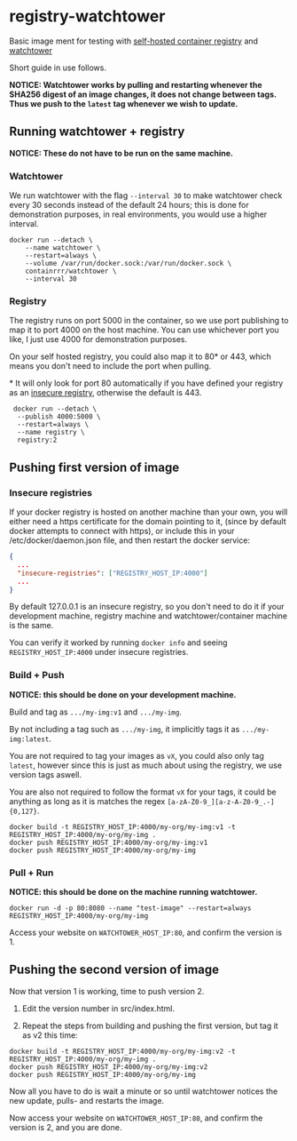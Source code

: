 # registry-watchtower

Basic image ment for testing with [self-hosted container registry](https://github.com/distribution/distribution) and [watchtower](https://github.com/containrrr/watchtower)

Short guide in use follows.

**NOTICE: Watchtower works by pulling and restarting whenever the SHA256 digest of an image changes, it does not change between tags. Thus we push to the `latest` tag whenever we wish to update.**

## Running watchtower + registry

**NOTICE: These do not have to be run on the same machine.**

### Watchtower

We run watchtower with the flag `--interval 30` to make watchtower check every 30 seconds instead of the default 24 hours;
this is done for demonstration purposes, in real environments, you would use a higher interval.

```
docker run --detach \
    --name watchtower \
    --restart=always \
    --volume /var/run/docker.sock:/var/run/docker.sock \
    containrrr/watchtower \
    --interval 30
```

### Registry

The registry runs on port 5000 in the container, so we use port publishing to map it to port 4000 on the host machine. You can use whichever port you like, I just use 4000 for demonstration purposes.

On your self hosted registry, you could also map it to 80\* or 443, which means you don't need to include the port when pulling.

\* It will only look for port 80 automatically if you have defined your registry as an [insecure registry](#insecure-registries), otherwise the default is 443.

```
 docker run --detach \
  --publish 4000:5000 \
  --restart=always \
  --name registry \
  registry:2
```

## Pushing first version of image

### Insecure registries

If your docker registry is hosted on another machine than your own,
you will either need a https certificate for the domain pointing to it,
(since by default docker attempts to connect with https),
or include this in your /etc/docker/daemon.json file, and then restart the docker service:

```json
{
  ...
  "insecure-registries": ["REGISTRY_HOST_IP:4000"]
  ...
}
```

By default 127.0.0.1 is an insecure registry, so you don't need to do it if your development machine, registry machine and watchtower/container machine is the same.

You can verify it worked by running `docker info` and seeing `REGISTRY_HOST_IP:4000` under insecure registries.

### Build + Push

**NOTICE: this should be done on your development machine.**

Build and tag as `.../my-img:v1` and `.../my-img`.

By not including a tag such as `.../my-img`, it implicitly tags it as `.../my-img:latest`.

You are not required to tag your images as `vX`, you could also only tag `latest`, however since this is just as much about using the registry, we use version tags aswell.

You are also not required to follow the format `vX` for your tags, it could be anything as long as it is matches the regex `[a-zA-Z0-9_][a-z-A-Z0-9_.-]{0,127}`.

```
docker build -t REGISTRY_HOST_IP:4000/my-org/my-img:v1 -t REGISTRY_HOST_IP:4000/my-org/my-img .
docker push REGISTRY_HOST_IP:4000/my-org/my-img:v1
docker push REGISTRY_HOST_IP:4000/my-org/my-img
```

### Pull + Run

**NOTICE: this should be done on the machine running watchtower.**

```
docker run -d -p 80:8080 --name "test-image" --restart=always REGISTRY_HOST_IP:4000/my-org/my-img
```

Access your website on `WATCHTOWER_HOST_IP:80`, and confirm the version is 1.

## Pushing the second version of image

Now that version 1 is working, time to push version 2.

1. Edit the version number in src/index.html.

2. Repeat the steps from building and pushing the first version, but tag it as v2 this time:

```
docker build -t REGISTRY_HOST_IP:4000/my-org/my-img:v2 -t REGISTRY_HOST_IP:4000/my-org/my-img .
docker push REGISTRY_HOST_IP:4000/my-org/my-img:v2
docker push REGISTRY_HOST_IP:4000/my-org/my-img
```

Now all you have to do is wait a minute or so until watchtower notices the new update, pulls- and restarts the image.

Now access your website on `WATCHTOWER_HOST_IP:80`, and confirm the version is 2, and you are done.

